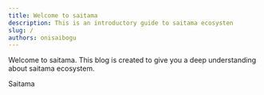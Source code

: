 ```yaml
---
title: Welcome to saitama
description: This is an introductory guide to saitama ecosysten
slug: /
authors: onisaibogu
---
```


Welcome to saitama. This blog is created to give you a deep understanding about saitama ecosystem.

<!-- truncate -->

Saitama